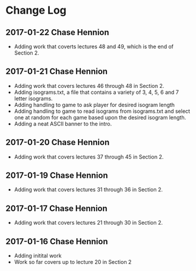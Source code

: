 # Change Log

## 2017-01-22 Chase Hennion

* Adding work that coverts lectures 48 and 49, which is the end of Section 2.

## 2017-01-21 Chase Hennion

* Adding work that covers lectures 46 through 48 in Section 2.
* Adding isograms.txt, a file that contains a variety of 3, 4, 5, 6 and 7 letter isograms.
* Adding handling to game to ask player for desired isogram length
* Adding handling to game to read isograms from isograms.txt and select one at random for each game based upon the desired isogram length.
* Adding a neat ASCII banner to the intro.

## 2017-01-20 Chase Hennion

* Adding work that covers lectures 37 through 45 in Section 2.

## 2017-01-19 Chase Hennion

* Adding work that covers lectures 31 through 36 in Section 2.

## 2017-01-17 Chase Hennion

* Adding work that covers lectures 21 through 30 in Section 2.

## 2017-01-16 Chase Hennion

* Adding initital work
* Work so far covers up to lecture 20 in Section 2
